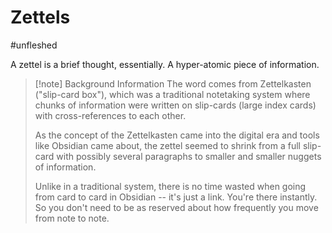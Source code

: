 # Zettels
#unfleshed 

A zettel is a brief thought, essentially. A hyper-atomic piece of information. 

> [!note] Background Information
> The word comes from Zettelkasten ("slip-card box"), which was a traditional notetaking system where chunks of information were written on slip-cards (large index cards) with cross-references to each other.
> 
> As the concept of the Zettelkasten came into the digital era and tools like Obsidian came about, the zettel seemed to shrink from a full slip-card with possibly several paragraphs to smaller and smaller nuggets of information. 
> 
> Unlike in a traditional system, there is no time wasted when going from card to card in Obsidian -- it's just a link. You're there instantly. So you don't need to be as reserved about how frequently you move from note to note.